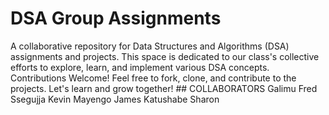 # DSA Group Assignments
 A collaborative repository for Data Structures and Algorithms (DSA) assignments and projects. This space is dedicated to our class's collective efforts to explore, learn, and implement various DSA concepts.  Contributions Welcome! Feel free to fork, clone, and contribute to the projects. Let's learn and grow together!
                                                 ## COLLABORATORS 
Galimu Fred
Ssegujja Kevin
Mayengo James
Katushabe Sharon
